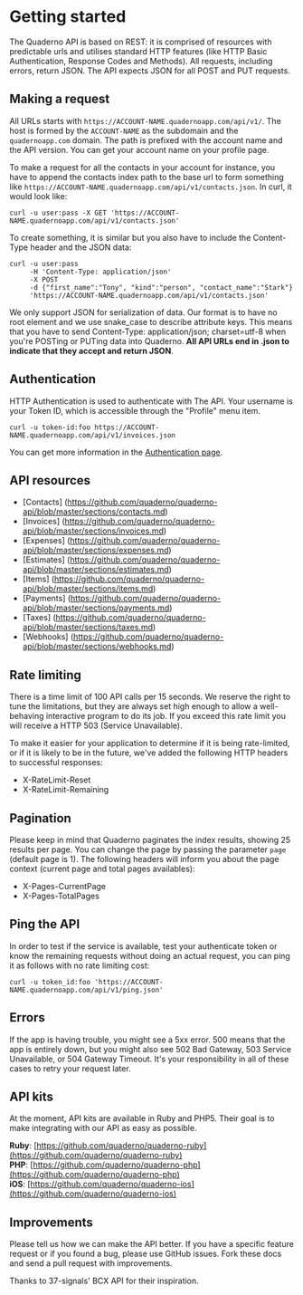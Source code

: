 # Getting started
The Quaderno API is based on REST: it is comprised of resources with predictable urls and utilises standard HTTP features (like HTTP Basic Authentication, Response Codes and Methods). All requests, including errors, return JSON. The API expects JSON for all POST and PUT requests.

## Making a request
All URLs starts with `https://ACCOUNT-NAME.quadernoapp.com/api/v1/`. The host is formed by the `ACCOUNT-NAME` as the subdomain and the `quadernoapp.com` domain. The path is prefixed with the account name and the API version. You can get your account name on your profile page.

To make a request for all the contacts in your account for instance, you have to append the contacts index path to the base url to form something like `https://ACCOUNT-NAME.quadernoapp.com/api/v1/contacts.json`. In curl, it would look like:

```shell
curl -u user:pass -X GET 'https://ACCOUNT-NAME.quadernoapp.com/api/v1/contacts.json'
```

To create something, it is similar but you also have to include the Content-Type  header and the JSON data:

```shell
curl -u user:pass 
	 -H 'Content-Type: application/json' 
	 -X POST 
	 -d {"first_name":"Tony", "kind":"person", "contact_name":"Stark"}
	 'https://ACCOUNT-NAME.quadernoapp.com/api/v1/contacts.json'
```

We only support JSON for serialization of data. Our format is to have no root element and we use snake_case to describe attribute keys. This means that you have to send Content-Type: application/json; charset=utf-8 when you're POSTing or PUTing data into Quaderno. **All API URLs end in .json to indicate that they accept and return JSON**.

## Authentication
HTTP Authentication is used to authenticate with The API. Your username is your Token ID, which is accessible through the "Profile" menu item.

```shell
curl -u token-id:foo https://ACCOUNT-NAME.quadernoapp.com/api/v1/invoices.json
```

You can get more information in the [Authentication page](https://github.com/quaderno/quaderno-api/blob/master/sections/authentication.md).

## API resources
* [Contacts] (https://github.com/quaderno/quaderno-api/blob/master/sections/contacts.md)
* [Invoices] (https://github.com/quaderno/quaderno-api/blob/master/sections/invoices.md)
* [Expenses] (https://github.com/quaderno/quaderno-api/blob/master/sections/expenses.md)
* [Estimates] (https://github.com/quaderno/quaderno-api/blob/master/sections/estimates.md)
* [Items] (https://github.com/quaderno/quaderno-api/blob/master/sections/items.md)
* [Payments] (https://github.com/quaderno/quaderno-api/blob/master/sections/payments.md)
* [Taxes] (https://github.com/quaderno/quaderno-api/blob/master/sections/taxes.md)
* [Webhooks] (https://github.com/quaderno/quaderno-api/blob/master/sections/webhooks.md)

## Rate limiting

There is a time limit of 100 API calls per 15 seconds. We reserve the right to tune the limitations, but they are always set high enough to allow a well-behaving interactive program to do its job. If you exceed this rate limit you will receive a HTTP 503 (Service Unavailable).

To make it easier for your application to determine if it is being rate-limited, or if it is likely to be in the future, we've added the following HTTP headers to successful responses:

* X-RateLimit-Reset
* X-RateLimit-Remaining

## Pagination
Please keep in mind that Quaderno paginates the index results, showing 25 results per page. You can change the page by passing the parameter ```page``` (default page is 1). 
The following headers will inform you about the page context (current page and total pages availables):

* X-Pages-CurrentPage
* X-Pages-TotalPages  

## Ping the API
In order to test if the service is available, test your authenticate token or know the remaining requests without doing an actual request, you can ping it as follows with no rate limiting cost:

```shell
curl -u token_id:foo 'https://ACCOUNT-NAME.quadernoapp.com/api/v1/ping.json'
```
## Errors
If the app is having trouble, you might see a 5xx error. 500 means that the app is entirely down, but you might also see 502 Bad Gateway, 503 Service Unavailable, or 504 Gateway Timeout. It's your responsibility in all of these cases to retry your request later.

## API kits
At the moment, API kits are available in Ruby and PHP5. Their goal is to make integrating with our API as easy as possible.

**Ruby**: [https://github.com/quaderno/quaderno-ruby](https://github.com/quaderno/quaderno-ruby)  
**PHP**: [https://github.com/quaderno/quaderno-php](https://github.com/quaderno/quaderno-php)  
**iOS**: [https://github.com/quaderno/quaderno-ios](https://github.com/quaderno/quaderno-ios)

## Improvements
Please tell us how we can make the API better. If you have a specific feature request or if you found a bug, please use GitHub issues. Fork these docs and send a pull request with improvements.

Thanks to 37-signals' BCX API for their inspiration.
